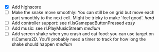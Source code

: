 - [x] Add highscore
- [ ] Make the snake move smoothly: You can still be on grid but move each part
      smoothly to the next cell. Might be tricky to make 'feel good'. _hard_
- [ ] Add controller support: see rl.IsGamepadButtonPressed _easy_
- [ ] Add music: see rl.PlayMusicStream _medium_
- [ ] Add screen shake when you crash and eat food: you can use target on
      rl.Camera2D. You'll probably need a timer to track for how long the shake
      should happen _medium_
